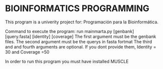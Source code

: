 # BIOINFORMATICS PROGRAMMING
This program is a univerity project for: Programación para la Bioinformática.

Command to execute the program: run mainmarta.py [genbank] [query.fasta] [identity] [coverage]
The first argument must be the genbank files. 
The second argument must be the querys in fasta fortmat
The third and and fourth arguments are optional. If you dont provide them, Identity = 30 and Coverage =50

In order to run this program you must have installed MUSCLE


